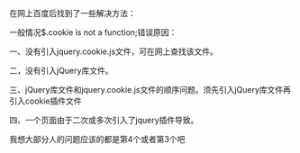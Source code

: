 在网上百度后找到了一些解决方法：

一般情况$.cookie is not a function;错误原因： 

一、没有引入jquery.cookie.js文件，可在网上查找该文件。

二，没有引入jQuery库文件。

三、jQuery库文件和jquery.cookie.js文件的顺序问题。须先引入jQuery库文件再引入cookie插件文件

四、一个页面由于二次或多次引入了jquery插件导致。

我想大部分人的问题应该的都是第4个或者第3个吧